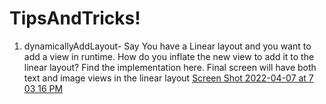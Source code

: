 # TipsAndTricks!

1. dynamicallyAddLayout- Say You have a Linear layout and you want to add a view in runtime. How do you inflate the new view to add it to the linear layout? Find the implementation here. Final screen will have both text and image views in the linear layout
[Screen Shot 2022-04-07 at 7 03 16 PM](https://user-images.githubusercontent.com/23514932/162348645-7a9e24b0-2f0f-40c5-8cfb-4d5bf031e89e.png)
